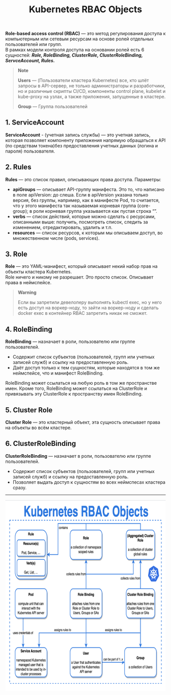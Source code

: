 <div align="center">
<H1>Kubernetes RBAC Objects</H1>
</div>
<br>


**Role-based access control (RBAC)** — это метод регулирования доступа к компьютерным или сетевым ресурсам на основе ролей отдельных пользователей или групп.  
В рамках модели контроля доступа на основании ролей есть 6 сущностей: ***Role, RoleBinding, ClusterRole, ClusterRoleBinding, ServceAccount, Rules.***
 
>**Note**
>
> **Users** — (Пользователи кластера Kubernetes) все, кто шлёт запросы в API-сервер, не только администраторы и разработчики, но и различные скрипты CI/CD, компоненты control plane, kubelet и kube-proxy на узлах, а также приложения, запущенные в кластере. 
> 
> **Group** — Группа пользователей



## 1. ServiceAccount
**ServiceAccount** -  (учетная запись службы) — это учетная запись, которая позволяет компоненту приложения напрямую обращаться к API (по средствам токена)без предоставления учетных данных (логина и пароля) пользователя.

## 2. Rules
**Rules** — это список правил, описывающих права доступа.
Параметры:

- **apiGroups** — описывает API-группу манифеста. Это то, что написано в поле apiVersion: до слеша. Если в apiVersion указана только версия, без группы, например, как в манифесте Pod, то считается, что у этого манифеста так называемая корневая группа (core-group); в роли корневая группа указывается как пустая строка “”.
- **verbs** — список действий, которые можно сделать с ресурсами, описанными выше: получить, посмотреть список, следить за изменением, отредактировать, удалить и т.п.
- **resourсes** — список ресурсов, к которым мы описываем доступ, во множественном числе (pods, services).

## 3. Role
**Role** — это YAML-манифест,  который описывает некий набор прав на объекты кластера Kubernetes.  
Role ничего и никому не разрешает. Это просто список. Описывает права в неймспейсе.  

>**Warning**
>
>Eсли вы запретили девелоперу выполнять kubectl exec, но у него есть доступ на воркер-ноду, то зайти на воркер-ноду и сделать docker exec в контейнер RBAC запретить никак не сможет.

## 4. RoleBinding
**RoleBinding** — назначает в роли, пользователю или группе пользователей.  
 - Cодержит список субъектов (пользователей, групп или учетных записей служб) и ссылку на предоставленную роль.
 - Даёт доступ только к тем сущностям, которые находятся в том же неймспейсе, что и манифест RoleBinding.

RoleBinding может ссылаться на любую роль в том же пространстве имен. Кроме того, RoleBinding может ссылаться на ClusterRole и привязывать эту ClusterRole к пространству имен RoleBinding.

## 5. Cluster Role
**Cluster Role** — это кластерный объект, эта сущность описывает права на объекты во всём кластере.

## 6. ClusterRoleBinding
**ClusterRoleBinding** — назначает в роли, пользователю или группе пользователей. 
 - Cодержит список субъектов (пользователей, групп или учетных записей служб) и ссылку на предоставленную роль.
 - Позволяет выдать доступ к сущностям во всех неймспесах кластера сразу.

---

<img src="images/k8s_RBAC_objects.png" width="1000" height="600" >



